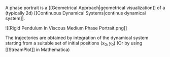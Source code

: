 A phase portrait is a [[Geometrical Approach|geometrical visualization]] of a (typically 2d) [[Continuous Dynamical Systems|continus dynamical system]].

![[Rigid Pendulum In Viscous Medium Phase Portrait.png]]

The trajectories are obtained by integration of the dynamical system starting from a suitable set of initial positions ($x_0,y_0$) (Or by using [[StreamPlot]] in Mathematica)
